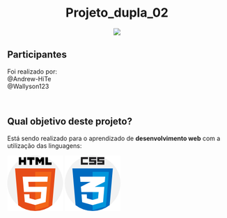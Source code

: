 <h1 align="center"> Projeto_dupla_02 </h1>

<p align="center">
<img loading="lazy" src="http://img.shields.io/static/v1?label=STATUS&message=EM%20DESENVOLVIMENTO&color=GREEN&style=for-the-badge"/>
</p>

## Participantes
Foi realizado por: <br>
@Andrew-HiTe <br>
@Wallyson123

<br>

## Qual objetivo deste projeto?
Está sendo realizado para o aprendizado de **desenvolvimento web** com a utilização das linguagens:

![Img HTML](/html-5.png)
![Img css](/css%20(3).png)


